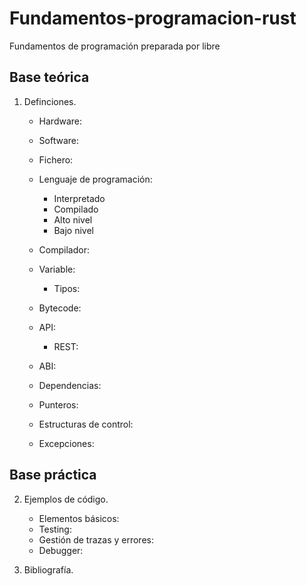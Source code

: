 # Fundamentos-programacion-rust
Fundamentos de programación preparada por libre

## Base teórica

1. Definciones.
    - Hardware:
    - Software:
    - Fichero:
    - Lenguaje de programación:
        - Interpretado
        - Compilado
        - Alto nivel
        - Bajo nivel
    
    - Compilador:
    - Variable:
        - Tipos:
    - Bytecode:
    - API:
        - REST:
    - ABI:
    - Dependencias:
    - Punteros:
    - Estructuras de control:
    - Excepciones:
    
## Base práctica

2. Ejemplos de código.
    - Elementos básicos:
    - Testing:
    - Gestión de trazas y errores:
    - Debugger:

3. Bibliografía.